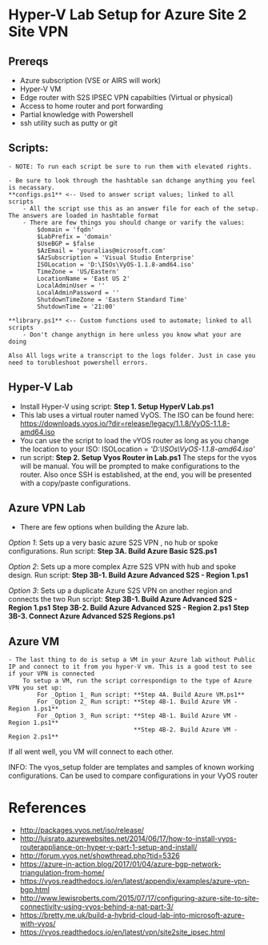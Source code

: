# Hyper-V Lab Setup for Azure Site 2 Site VPN

## Prereqs
   - Azure subscription (VSE or AIRS will work)
   - Hyper-V VM
   - Edge router with S2S IPSEC VPN capabilties (Virtual or physical)
   - Access to home router and port forwarding
   - Partial knowledge with Powershell
   - ssh utility such as putty or git
 
## Scripts:
    - NOTE: To run each script be sure to run them with elevated rights.
    
    - Be sure to look through the hashtable san dchange anything you feel is necassary. 
	**configs.ps1** <-- Used to answer script values; linked to all scripts
		- All the script use this as an answer file for each of the setup. The answers are loaded in hashtable format
		- There are few things you should change or varify the values:
			$domain = 'fqdn'
			$LabPrefix = 'domain'
			$UseBGP = $false
			$AzEmail = 'youralias@microsoft.com'
			$AzSubscription = 'Visual Studio Enterprise'
			ISOLocation = 'D:\ISOs\VyOS-1.1.8-amd64.iso'
			TimeZone = 'US/Eastern'
			LocationName = 'East US 2'
			LocalAdminUser = ''
			LocalAdminPassword = ''
			ShutdownTimeZone = 'Eastern Standard Time'
			ShutdownTime = '21:00'
			
	**library.ps1** <-- Custom functions used to automate; linked to all scripts
		- Don't change anythign in here unless you know what your are doing

	Also All logs write a transcript to the logs folder. Just in case you need to torubleshoot powershell errors. 

## Hyper-V Lab
 - Install Hyper-V using script: **Step 1. Setup HyperV Lab.ps1**
 - This lab uses a virtual router named VyOS. The ISO can be found here:
	https://downloads.vyos.io/?dir=release/legacy/1.1.8/VyOS-1.1.8-amd64.iso
 - You can use the script to load the vYOS router as long as you change the location to your ISO:
	ISOLocation = *'D:\ISOs\VyOS-1.1.8-amd64.iso'*
 - run script: **Step 2. Setup Vyos Router in Lab.ps1**
	The steps for the vyos will be manual. You will be prompted to make configurations to the router. Also once SSH is established, at the end, you will be presented with a copy/paste configurations. 
			

## Azure VPN Lab
 - There are few options when building the Azure lab.

_Option 1_: Sets up a very basic azure S2S VPN , no hub or spoke configurations. 
			Run script: **Step 3A. Build Azure Basic S2S.ps1**
	
_Option 2_: Sets up a more complex Azre S2S VPN with hub and spoke design.
			Run script: **Step 3B-1. Build Azure Advanced S2S - Region 1.ps1**
			
_Option 3_: Sets up a duplicate Azure S2S VPN on another region and connects the two
	Run script: **Step 3B-1. Build Azure Advanced S2S - Region 1.ps1**
		**Step 3B-2. Build Azure Advanced S2S - Region 2.ps1**
		**Step 3B-3. Connect Azure Advanced S2S Regions.ps1**
	
## Azure VM
	- The last thing to do is setup a VM in your Azure lab without Public IP and connect to it from you hyper-V vm. This is a good test to see if your VPN is connected
		To setup a VM, run the script correspondign to the type of Azure VPN you set up:
			For _Option 1_ Run script: **Step 4A. Build Azure VM.ps1**
			For _Option 2_ Run script: **Step 4B-1. Build Azure VM - Region 1.ps1**
			For _Option 3_ Run script: **Step 4B-1. Build Azure VM - Region 1.ps1**
									   **Step 4B-2. Build Azure VM - Region 2.ps1**
									   
									   
If all went well, you VM will connect to each other.


INFO: The vyos_setup folder are templates and samples of known working configurations. Can be used to compare configurations in your VyOS router


# References
 - http://packages.vyos.net/iso/release/
 - http://luisrato.azurewebsites.net/2014/06/17/how-to-install-vyos-routerappliance-on-hyper-v-part-1-setup-and-install/
 - http://forum.vyos.net/showthread.php?tid=5326
 - https://azure-in-action.blog/2017/01/04/azure-bgp-network-triangulation-from-home/
 - https://vyos.readthedocs.io/en/latest/appendix/examples/azure-vpn-bgp.html
 - http://www.lewisroberts.com/2015/07/17/configuring-azure-site-to-site-connectivity-using-vyos-behind-a-nat-part-3/
 - https://bretty.me.uk/build-a-hybrid-cloud-lab-into-microsoft-azure-with-vyos/
 - https://vyos.readthedocs.io/en/latest/vpn/site2site_ipsec.html

 	
	


	
